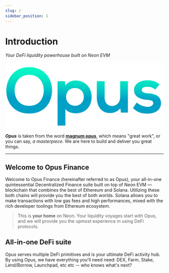```yaml
---
slug: /
sidebar_position: 1
---
```


# Introduction
_Your DeFi liquidity powerhouse built on Neon EVM_


![Opus Text](../static/img/text.png)

_**Opus**_ is taken from the word **[magnum opus](https://www.merriam-webster.com/dictionary/magnum%20opus)**, which means "great work", or you can say, _a masterpiece_. We are here to build and deliver you great things. 

<hr/>

## Welcome to Opus Finance

Welcome to Opus Finance (hereinafter referred to as Opus), your all-in-one quintessential Decentralized Finance suite built on top of Neon EVM — blockchain that combines the best of Ethereum and Solana. Utilizing these both chains will provide you the best of both worlds. Solana allows you to make transactions with low gas fees and high performances, mixed with the rich developer toolings from Ethereum ecosystem. 

> This is **your home** on Neon. Your liquidity voyages start with Opus, and we will provide you the upmost experience in using DeFi protocols.

## All-in-one DeFi suite

Opus serves multiple DeFi primitives and is your ultimate DeFi activity hub. By using Opus, we have everything you'll need need: DEX, Farm, Stake, Lend/Borrow, Launchpad, etc etc -- who knows what's next?